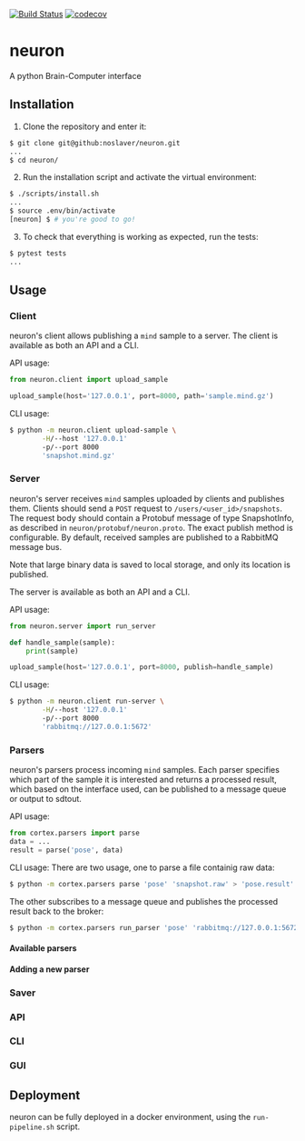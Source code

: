 [![Build Status](https://travis-ci.org/noslaver/neuron.svg?branch=master)](https://travis-ci.org/noslaver/neuron)
[![codecov](https://codecov.io/gh/noslaver/neuron/branch/master/graph/badge.svg)](https://codecov.io/gh/noslaver/neuron)

# neuron
A python Brain-Computer interface

## Installation

1. Clone the repository and enter it:

```sh
$ git clone git@github:noslaver/neuron.git
...
$ cd neuron/
```

2. Run the installation script and activate the virtual environment:

```sh
$ ./scripts/install.sh
...
$ source .env/bin/activate
[neuron] $ # you're good to go!
```

3. To check that everything is working as expected, run the tests:

```sh
$ pytest tests
...
```

## Usage

### Client

neuron's client allows publishing a `mind` sample to a server.
The client is available as both an API and a CLI.

API usage:
```python
from neuron.client import upload_sample

upload_sample(host='127.0.0.1', port=8000, path='sample.mind.gz')
```

CLI usage:
```bash
$ python -m neuron.client upload-sample \
        -H/--host '127.0.0.1'
        -p/--port 8000
        'snapshot.mind.gz'
```

### Server

neuron's server receives `mind` samples uploaded by clients and publishes them.
Clients should send a `POST` request to `/users/<user_id>/snapshots`. The request body should contain a Protobuf message of type SnapshotInfo, as described in `neuron/protobuf/neuron.proto`.
The exact publish method is configurable. By default, received samples are published to a RabbitMQ message bus.

Note that large binary data is saved to local storage, and only its location is published.

The server is available as both an API and a CLI.

API usage:
```python
from neuron.server import run_server

def handle_sample(sample):
    print(sample)

upload_sample(host='127.0.0.1', port=8000, publish=handle_sample)
```

CLI usage:
```bash
$ python -m neuron.client run-server \
        -H/--host '127.0.0.1'
        -p/--port 8000
        'rabbitmq://127.0.0.1:5672'
```

### Parsers

neuron's parsers process incoming `mind` samples. Each parser specifies which part of the sample it is interested and returns a processed result, which based on the interface used, can be published to a message queue or output to sdtout.

API usage:
```python
from cortex.parsers import parse
data = ...
result = parse('pose', data)
```

CLI usage:
There are two usage, one to parse a file containig raw data:
```bash
$ python -m cortex.parsers parse 'pose' 'snapshot.raw' > 'pose.result'
```

The other subscribes to a message queue and publishes the processed result back to the broker:
```bash
$ python -m cortex.parsers run_parser 'pose' 'rabbitmq://127.0.0.1:5672'
```

#### Available parsers

#### Adding a new parser
### Saver
### API
### CLI
### GUI

## Deployment
neuron can be fully deployed in a docker environment, using the `run-pipeline.sh` script.
